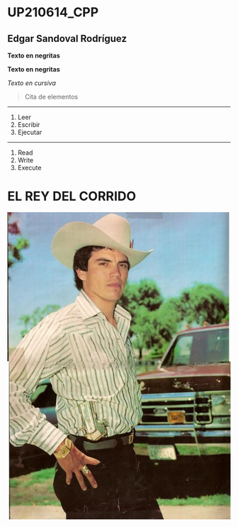 # UP210614_CPP 
## Edgar Sandoval Rodríguez

**Texto en negritas**

__Texto en negritas__

*Texto en cursiva*

>Cita de elementos
_ _ _
1. Leer
2. Escribir
3. Ejecutar
_ _ _

<ol>
<li>Read</li>
<li>Write</li>
<li>Execute</li>
</ol>

# EL REY DEL CORRIDO
![Yo](U1/img/big_pnzdlm43.jpg)

